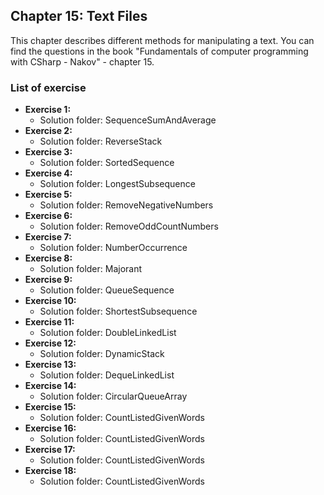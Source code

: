 ## Chapter 15: Text Files
This chapter describes different methods for manipulating a text.
You can find the questions in the book "Fundamentals of computer programming with CSharp - Nakov" - chapter 15.
### List of exercise
- **Exercise 1:** 
  - Solution folder: SequenceSumAndAverage
- **Exercise 2:** 
  - Solution folder: ReverseStack
- **Exercise 3:** 
  - Solution folder: SortedSequence
- **Exercise 4:** 
  - Solution folder: LongestSubsequence
- **Exercise 5:** 
  - Solution folder: RemoveNegativeNumbers
- **Exercise 6:** 
  - Solution folder: RemoveOddCountNumbers
- **Exercise 7:** 
  - Solution folder: NumberOccurrence
- **Exercise 8:** 
  - Solution folder: Majorant
- **Exercise 9:** 
  - Solution folder: QueueSequence
- **Exercise 10:** 
  - Solution folder: ShortestSubsequence
- **Exercise 11:** 
  - Solution folder: DoubleLinkedList
- **Exercise 12:** 
  - Solution folder: DynamicStack
- **Exercise 13:** 
  - Solution folder: DequeLinkedList
- **Exercise 14:** 
  - Solution folder: CircularQueueArray
- **Exercise 15:** 
  - Solution folder: CountListedGivenWords
- **Exercise 16:** 
  - Solution folder: CountListedGivenWords
- **Exercise 17:** 
  - Solution folder: CountListedGivenWords  
- **Exercise 18:** 
  - Solution folder: CountListedGivenWords

